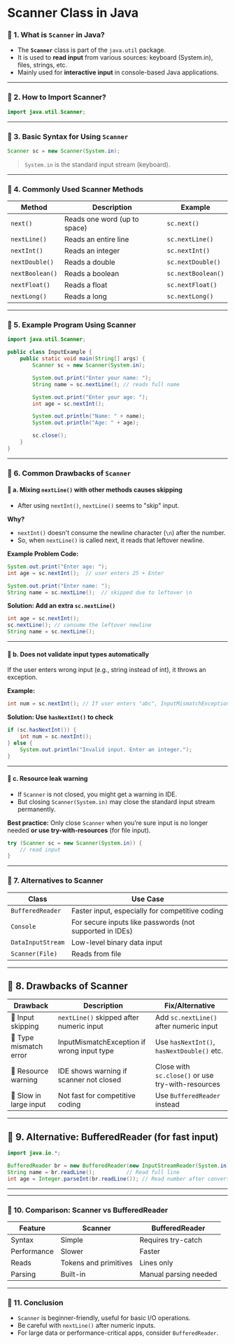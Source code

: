 

# Scanner Class in Java 

### 🔷 1. What is `Scanner` in Java?

* The **`Scanner`** class is part of the `java.util` package.
* It is used to **read input** from various sources: keyboard (System.in), files, strings, etc.
* Mainly used for **interactive input** in console-based Java applications.

---

### 🔷 2. How to Import Scanner?

```java
import java.util.Scanner;
```

---

### 🔷 3. Basic Syntax for Using `Scanner`

```java
Scanner sc = new Scanner(System.in);
```

> `System.in` is the standard input stream (keyboard).

---

### 🔷 4. Commonly Used Scanner Methods

| Method          | Description                  | Example            |
| --------------- | ---------------------------- | ------------------ |
| `next()`        | Reads one word (up to space) | `sc.next()`        |
| `nextLine()`    | Reads an entire line         | `sc.nextLine()`    |
| `nextInt()`     | Reads an integer             | `sc.nextInt()`     |
| `nextDouble()`  | Reads a double               | `sc.nextDouble()`  |
| `nextBoolean()` | Reads a boolean              | `sc.nextBoolean()` |
| `nextFloat()`   | Reads a float                | `sc.nextFloat()`   |
| `nextLong()`    | Reads a long                 | `sc.nextLong()`    |

---

### 🔷 5. Example Program Using Scanner

```java
import java.util.Scanner;

public class InputExample {
    public static void main(String[] args) {
        Scanner sc = new Scanner(System.in);

        System.out.print("Enter your name: ");
        String name = sc.nextLine(); // reads full name

        System.out.print("Enter your age: ");
        int age = sc.nextInt();

        System.out.println("Name: " + name);
        System.out.println("Age: " + age);

        sc.close();
    }
}
```

---

### 🔷 6.  Common Drawbacks of `Scanner`

#### 🔸 a. **Mixing `nextLine()` with other methods causes skipping**

* After using `nextInt()`, `nextLine()` seems to "skip" input.

**Why?**

* `nextInt()` doesn't consume the newline character (`\n`) after the number.
* So, when `nextLine()` is called next, it reads that leftover newline.

**Example Problem Code:**

```java
System.out.print("Enter age: ");
int age = sc.nextInt();  // user enters 25 + Enter

System.out.print("Enter name: ");
String name = sc.nextLine();  // skipped due to leftover \n
```

**Solution: Add an extra `sc.nextLine()`**

```java
int age = sc.nextInt();
sc.nextLine(); // consume the leftover newline
String name = sc.nextLine();
```

---

#### 🔸 b. **Does not validate input types automatically**

If the user enters wrong input (e.g., string instead of int), it throws an exception.

**Example:**

```java
int num = sc.nextInt(); // If user enters "abc", InputMismatchException occurs
```

**Solution: Use `hasNextInt()` to check**

```java
if (sc.hasNextInt()) {
    int num = sc.nextInt();
} else {
    System.out.println("Invalid input. Enter an integer.");
}
```

---

#### 🔸 c. **Resource leak warning**

* If `Scanner` is not closed, you might get a warning in IDE.
* But closing `Scanner(System.in)` may close the standard input stream permanently.

**Best practice:**
Only close `Scanner` when you’re sure input is no longer needed **or use try-with-resources** (for file input).

```java
try (Scanner sc = new Scanner(System.in)) {
    // read input
}
```

---

### 🔷 7. Alternatives to Scanner

| Class             | Use Case                                                 |
| ----------------- | -------------------------------------------------------- |
| `BufferedReader`  | Faster input, especially for competitive coding          |
| `Console`         | For secure inputs like passwords (not supported in IDEs) |
| `DataInputStream` | Low-level binary data input                              |
| `Scanner(File)`   | Reads from file                                          |


---

## 🔹 8. Drawbacks of Scanner

| Drawback               | Description                                | Fix/Alternative                                   |
| ---------------------- | ------------------------------------------ | ------------------------------------------------- |
| 🔸 Input skipping      | `nextLine()` skipped after numeric input   | Add `sc.nextLine()` after numeric input           |
| 🔸 Type mismatch error | InputMismatchException if wrong input type | Use `hasNextInt()`, `hasNextDouble()` etc.        |
| 🔸 Resource warning    | IDE shows warning if scanner not closed    | Close with `sc.close()` or use try-with-resources |
| 🔸 Slow in large input | Not fast for competitive coding            | Use `BufferedReader` instead                      |

---

## 🔹 9. Alternative: BufferedReader (for fast input)

```java
import java.io.*;

BufferedReader br = new BufferedReader(new InputStreamReader(System.in));
String name = br.readLine();          // Read full line
int age = Integer.parseInt(br.readLine()); // Read number after converting
```

---


---

### 🔷 10. Comparison: Scanner vs BufferedReader

| Feature     | Scanner               | BufferedReader        |
| ----------- | --------------------- | --------------------- |
| Syntax      | Simple                | Requires try-catch    |
| Performance | Slower                | Faster                |
| Reads       | Tokens and primitives | Lines only            |
| Parsing     | Built-in              | Manual parsing needed |

---

### 🔷 11. Conclusion

* `Scanner` is beginner-friendly, useful for basic I/O operations.
* Be careful with `nextLine()` after numeric inputs.
* For large data or performance-critical apps, consider `BufferedReader`.



